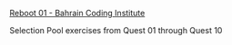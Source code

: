[Reboot 01 - Bahrain Coding Institute](https://reboot01.com/)

Selection Pool exercises from Quest 01 through Quest 10
